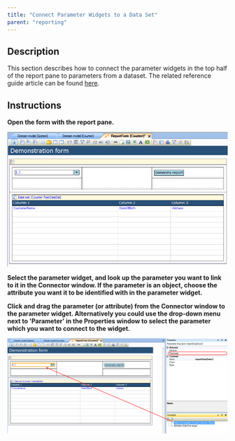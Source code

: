 ```yaml
---
title: "Connect Parameter Widgets to a Data Set"
parent: "reporting"
---
```

## Description

This section describes how to connect the parameter widgets in the top half of the report pane to parameters from a dataset. The related reference guide article can be found [here](/refguide4/report-pane).

## Instructions

 **Open the form with the report pane.**

![](attachments/2621474/2752726.png)

 **Select the parameter widget, and look up the parameter you want to link to it in the Connector window. If the parameter is an object, choose the attribute you want it to be identified with in the parameter widget.**

 **Click and drag the parameter (or attribute) from the Connector window to the parameter widget. Alternatively you could use the drop-down menu next to 'Parameter' in the Properties window to select the parameter which you want to connect to the widget.**

![](attachments/2621474/2752727.png)
